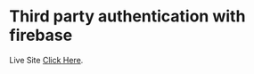 # Third party authentication with firebase

Live Site [Click Here](https://third-party-auth-asaduzzaman599.netlify.app/).

